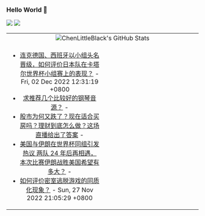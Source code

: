 ### Hello World 👋

[![](https://img.shields.io/badge/@ChenLittleBlack-1a6c81?style=flat&logo=java&logoColor=1a6c81&label=Java&colorA=ffffff)](https://www.java.com/)
[![](https://img.shields.io/badge/@ChenLittleBlack-41b883?style=flat&logo=vuedotjs&logoColor=41b883&label=Vue&colorA=ffffff)](https://cn.vuejs.org/)

<table>
<tr>
<td colspan="2" style="text-align: center;">
<img alt="ChenLittleBlack's GitHub Stats" src="https://github-readme-stats.vercel.app/api?username=ChenLittleBlack&show_icons=true&icon_color=CE1D2D&text_color=718096&bg_color=ffffff&hide_title=true" />
</td>
</tr>
<tr>
<td align="center" valign="middle">

<!-- START_SECTION:blog -->
* <a href='http://www.zhihu.com/question/570109114/answer/2783838578?utm_campaign=rss&utm_medium=rss&utm_source=rss&utm_content=title' target='_blank'>连克德国、西班牙以小组头名晋级，如何评价日本队在卡塔尔世界杯小组赛上的表现？</a> - Fri, 02 Dec 2022 12:31:19 +0800
* <a href='http://www.zhihu.com/question/27103966/answer/2687889300?utm_campaign=rss&utm_medium=rss&utm_source=rss&utm_content=title' target='_blank'>求推荐几个比较好的钢琴音源？</a> - 
* <a href='http://zhuanlan.zhihu.com/p/587837390?utm_campaign=rss&utm_medium=rss&utm_source=rss&utm_content=title' target='_blank'>股市为何又跌了？现在适合买房吗？理财到底怎么做？这场直播给出了答案</a> - 
* <a href='http://www.zhihu.com/question/525565463/answer/2779696234?utm_campaign=rss&utm_medium=rss&utm_source=rss&utm_content=title' target='_blank'>美国与伊朗在世界杯同组引发热议    两队 24 年后再相遇，本次比赛伊朗战胜美国希望有多大？</a> - 
* <a href='http://www.zhihu.com/question/567243397/answer/2771726725?utm_campaign=rss&utm_medium=rss&utm_source=rss&utm_content=title' target='_blank'>如何评价密室逃脱游戏的同质化现象？</a> - Sun, 27 Nov 2022 21:05:29 +0800
<!-- END_SECTION:blog -->

</td>
<td valign="middle" width="50%">

<!-- START_SECTION:douban -->

<!-- END_SECTION:douban -->

</td>
</tr>
</table>
